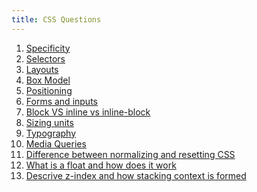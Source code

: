 ```yaml
---
title: CSS Questions
---
```


1. [Specificity](css/specificity.model)
2. [Selectors](css/selectors.md)
3. [Layouts]()
4. [Box Model](css/box-model.md)
5. [Positioning]()
6. [Forms and inputs]()
7. [Block VS inline vs inline-block](css/block-inline-inlineBlock.md)
8. [Sizing units](css/sizing-units.md)
9. [Typography]()
10. [Media Queries]()
11. [Difference between normalizing and resetting CSS](/css/resetting.md)
12. [What is a float and how does it work](css/floats.md)
13. [Descrive z-index and how stacking context is formed](css/z-index.md)
